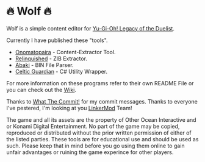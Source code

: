 # :fire: Wolf :fire:


Wolf is a simple content editor for [Yu-Gi-Oh! Legacy of the Duelist](http://store.steampowered.com/app/480650/YuGiOh_Legacy_of_the_Duelist/).

Currently I have published these "tools".

* [Onomatopaira](https://github.com/Arefu/Wolf/tree/master/Onomatopaira) - Content-Extractor Tool.
* [Relinquished](https://github.com/Arefu/Wolf/tree/master/Relinquished) - ZIB Extractor.
* [Abaki](https://github.com/Arefu/Wolf/tree/master/Abaki) - BIN File Parser.
* [Celtic Guardian](https://github.com/Arefu/Wolf/tree/master/Celtic%20Guardian) - C# Utility Wrapper.

For more information on these programs refer to their own README File or you can check out the  [Wiki](https://github.com/Arefu/Wolf/wiki).

Thanks to [What The Commit!](http://whatthecommit.com/) for my commit messages.
Thanks to everyone I've pestered, I'm looking at you [LinkerMod](https://github.com/Nukem9/LinkerMod) Team!

The game and all its assets are the property of Other Ocean Interactive and or Konami Digital Entertainment. No part of the game may be copied, reproduced or distributed without the prior written permission of either of the listed parties. These tools are for educational use and should be used as such. Please keep that in mind before you go using them online to gain unfair advantages or ruining the game experince for other players.
